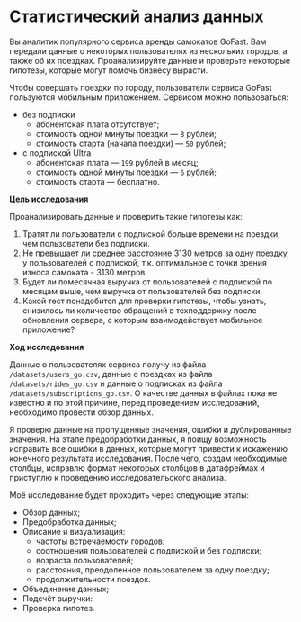 # Статистический анализ данных #

Вы аналитик популярного сервиса аренды самокатов GoFast. Вам передали данные о некоторых пользователях из нескольких городов, а также об их поездках. Проанализируйте данные и проверьте некоторые гипотезы, которые могут помочь бизнесу вырасти.

Чтобы совершать поездки по городу, пользователи сервиса GoFast пользуются мобильным приложением. Сервисом можно пользоваться:
- без подписки
  - абонентская плата отсутствует;
  - стоимость одной минуты поездки — `8` рублей;
  - стоимость старта (начала поездки) — `50` рублей;
- с подпиской Ultra
  - абонентская плата — `199` рублей в месяц;
  - стоимость одной минуты поездки — `6` рублей;
  - стоимость старта — бесплатно.


**Цель исследования**

Проанализировать данные и проверить такие гипотезы как:
 1. Тратят ли пользователи с подпиской больше времени на поездки, чем пользователи без подписки.
 2. Не превышает ли среднее расстояние 3130 метров за одну поездку, у пользователей с подпиской, т.к. оптимальное с точки зрения износа самоката - 3130 метров. 
 3. Будет ли помесячная выручка от пользователей с подпиской по месяцам выше, чем выручка от пользователей без подписки.
 4. Какой тест понадобится для проверки гипотезы, чтобы узнать, снизилось ли количество обращений в техподдержку после обновления сервера, с которым взаимодействует мобильное приложение?
 
 **Ход исследования**

Данные о пользователях сервиса получу из файла `/datasets/users_go.csv`, данные о поездках из файла `/datasets/rides_go.csv` и данные о подписках из файла `/datasets/subscriptions_go.csv`. О качестве данных в файлах пока не известно и по этой причине, перед проведением исследований, необходимо провести обзор данных.

Я проверю данные на пропущенные значения, ошибки и дублированные значения. На этапе предобработки данных, я поищу возможность исправить все ошибки в данных, которые могут привести к искажению конечного результата исследования. После чего, создам необходимые столбцы, исправлю формат некоторых столбцов в датафреймах и приступлю к проведению исследовательского анализа.

Моё исследование будет проходить через следующие этапы:
- Обзор данных;
- Предобработка данных;
- Описание и визуализация:
  - частоты встречаемости городов;
  - соотношения пользователей с подпиской и без подписки;
  - возраста пользователей;
  - расстояния, преодоленное пользователем за одну поездку;
  - продолжительности поездок.
- Объединение данных;
- Подсчёт выручки:
- Проверка гипотез.

